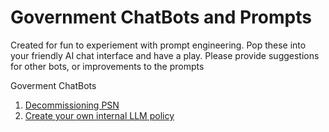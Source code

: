 # Government ChatBots and Prompts

Created for fun to experiement with prompt engineering. Pop these into your friendly AI chat interface and have a play.
Please provide suggestions for other bots, or improvements to the prompts

Goverment ChatBots

1. [Decommissioning PSN](https://github.com/tractorjuice/gov_chatbots/blob/main/decommission_psn_bot)
2. [Create your own internal LLM policy](https://github.com/tractorjuice/gov_chatbots/blob/main/create_llm_policy)
